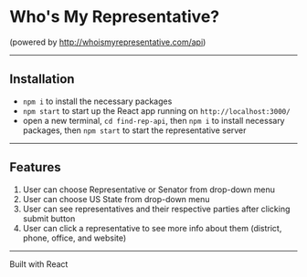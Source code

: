 Who's My Representative?
=======
(powered by http://whoismyrepresentative.com/api)

---

## Installation

 * ```npm i``` to install the necessary packages
 * ```npm start``` to start up the React app running on ```http://localhost:3000/``` 
 * open a new terminal, ```cd find-rep-api```, then ```npm i``` to install necessary packages, then ```npm start``` to start the representative server

---

## Features

 1. User can choose Representative or Senator from drop-down menu
 2. User can choose US State from drop-down menu
 3. User can see representatives and their respective parties after clicking submit button
 4. User can click a representative to see more info about them (district, phone, office, and website)

---

Built with React
